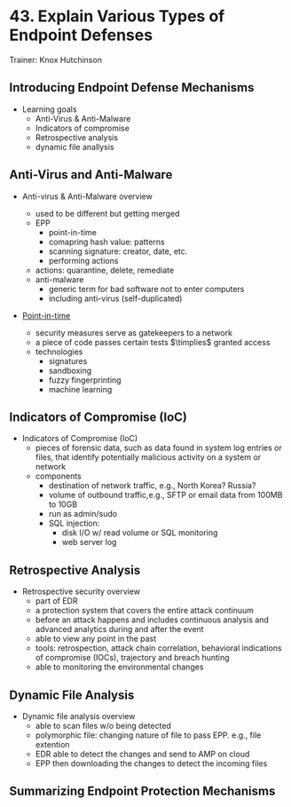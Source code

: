 # 43. Explain Various Types of Endpoint Defenses

Trainer: Knox Hutchinson


## Introducing Endpoint Defense Mechanisms

- Learning goals
  - Anti-Virus & Anti-Malware
  - Indicators of compromise
  - Retrospective analysis
  - dynamic file anallysis


## Anti-Virus and Anti-Malware

- Anti-virus & Anti-Malware overview
  - used to be different but getting merged
  - EPP
    - point-in-time
    - comapring hash value: patterns
    - scanning signature: creator, date, etc.
    - performing actions
  - actions: quarantine, delete, remediate
  - anti-malware
    - generic term for bad software not to enter computers
    - including anti-virus (self-duplicated)

- [Point-in-time](https://imaginenext.ingrammicro.com/security/comparison-point-in-time-vs-retrospective-security)
  - security measures serve as gatekeepers to a network
  - a piece of code passes certain tests $\timplies$ granted access
  - technologies
    - signatures
    - sandboxing
    - fuzzy fingerprinting
    - machine learning

## Indicators of Compromise (IoC)

- Indicators of Compromise (IoC)
  - pieces of forensic data, such as data found in system log entries or files, that identify potentially malicious activity on a system or network
  - components
    - destination of network traffic, e.g., North Korea? Russia?
    - volume of outbound traffic,e.g., SFTP or email data from 100MB to 10GB
    - run as admin/sudo
    - SQL injection:
      - disk I/O w/ read volume or SQL monitoring
      - web server log



## Retrospective Analysis

- Retrospective security overview
  - part of EDR
  - a protection system that covers the entire attack continuum
  - before an attack happens and includes continuous analysis and advanced analytics during and after the event
  - able to view any point in the past
  - tools: retrospection, attack chain correlation, behavioral indications of compromise (IOCs), trajectory and breach hunting
  - able to monitoring the environmental changes


## Dynamic File Analysis

- Dynamic file analysis overview
  - able to scan files w/o being detected
  - polymorphic file: changing nature of file to pass EPP. e.g., file extention
  - EDR able to detect the changes and send to AMP on cloud
  - EPP then downloading the changes to detect the incoming files

## Summarizing Endpoint Protection Mechanisms




